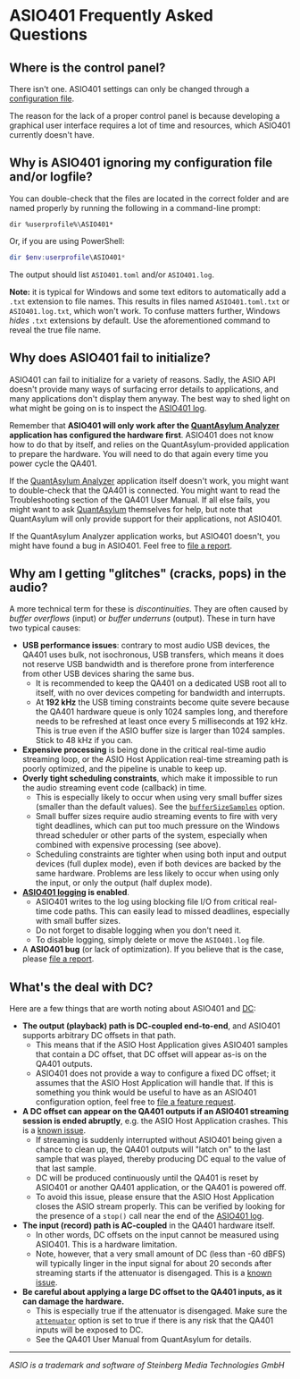# ASIO401 Frequently Asked Questions

## Where is the control panel?

There isn't one. ASIO401 settings can only be changed through a [configuration
file][CONFIGURATION].

The reason for the lack of a proper control panel is because developing a
graphical user interface requires a lot of time and resources, which ASIO401
currently doesn't have.

## Why is ASIO401 ignoring my configuration file and/or logfile?

You can double-check that the files are located in the correct folder and are
named properly by running the following in a command-line prompt:

```batch
dir %userprofile%\ASIO401*
```

Or, if you are using PowerShell:

```powershell
dir $env:userprofile\ASIO401*
```

The output should list `ASIO401.toml` and/or `ASIO401.log`.

**Note:** it is typical for Windows and some text editors to automatically add a
`.txt` extension to file names. This results in files named `ASIO401.toml.txt`
or `ASIO401.log.txt`, which won't work. To confuse matters further, Windows
*hides* `.txt` extensions by default. Use the aforementioned command to reveal
the true file name.

## Why does ASIO401 fail to initialize?

ASIO401 can fail to initialize for a variety of reasons. Sadly, the ASIO API
doesn't provide many ways of surfacing error details to applications, and many
applications don't display them anyway. The best way to shed light on what might
be going on is to inspect the [ASIO401 log][logging].

Remember that **ASIO401 will only work after the [QuantAsylum Analyzer][]
application has configured the hardware first**. ASIO401 does not know how to do
that by itself, and relies on the QuantAsylum-provided application to prepare
the hardware. You will need to do that again every time you power cycle the
QA401.

If the [QuantAsylum Analyzer][] application itself doesn't work, you might want
to double-check that the QA401 is connected. You might want to read the
Troubleshooting section of the QA401 User Manual. If all else fails, you might
want to ask [QuantAsylum][] themselves for help, but note that QuantAsylum will
only provide support for their applications, not ASIO401.

If the QuantAsylum Analyzer application works, but ASIO401 doesn't, you might
have found a bug in ASIO401. Feel free to [file a report][report].

## Why am I getting "glitches" (cracks, pops) in the audio?

A more technical term for these is *discontinuities*. They are often caused by
*buffer overflows* (input) or *buffer underruns* (output). These in turn have
two typical causes:

 - **USB performance issues**: contrary to most audio USB devices, the QA401
   uses bulk, not isochronous, USB transfers, which means it does not reserve
   USB bandwidth and is therefore prone from interference from other USB devices
   sharing the same bus.
   - It is recommended to keep the QA401 on a dedicated USB root all to itself,
     with no over devices competing for bandwidth and interrupts.
   - At **192 kHz** the USB timing constraints become quite severe because the
     QA401 hardware queue is only 1024 samples long, and therefore needs to be
     refreshed at least once every 5 milliseconds at 192 kHz. This is true even
     if the ASIO buffer size is larger than 1024 samples. Stick to 48 kHz if you
     can.
 - **Expensive processing** is being done in the critical real-time audio
   streaming loop, or the ASIO Host Application real-time streaming path is
   poorly optimized, and the pipeline is unable to keep up.
 - **Overly tight scheduling constraints**, which make it impossible to run the
   audio streaming event code (callback) in time.
   - This is especially likely to occur when using very small buffer sizes
     (smaller than the default values). See the
     [`bufferSizeSamples`][bufferSizeSamples] option.
   - Small buffer sizes require audio streaming events to fire with very tight
     deadlines, which can put too much pressure on the Windows thread scheduler
     or other parts of the system, especially when combined with expensive
     processing (see above).
   - Scheduling constraints are tighter when using both input and output
     devices (full duplex mode), even if both devices are backed by the same
     hardware. Problems are less likely to occur when using only the input, or
     only the output (half duplex mode).
 - **[ASIO401 logging][logging] is enabled**.
   - ASIO401 writes to the log using blocking file I/O from critical real-time
     code paths. This can easily lead to missed deadlines, especially with small
     buffer sizes.
   - Do not forget to disable logging when you don't need it.
   - To disable logging, simply delete or move the `ASIO401.log` file.
 - A **ASIO401 bug** (or lack of optimization). If you believe that is the case,
   please [file a report][report].

## What's the deal with DC?

Here are a few things that are worth noting about ASIO401 and [DC][]:

 - **The output (playback) path is DC-coupled end-to-end**, and ASIO401 supports
   arbitrary DC offsets in that path.
   - This means that if the ASIO Host Application gives ASIO401 samples that
     contain a DC offset, that DC offset will appear as-is on the QA401 outputs.
   - ASIO401 does not provide a way to configure a fixed DC offset; it assumes
     that the ASIO Host Application will handle that. If this is something you
     think would be useful to have as an ASIO401 configuration option, feel free
     to [file a feature request][report].
 - **A DC offset can appear on the QA401 outputs if an ASIO401 streaming session
   is ended abruptly**, e.g. the ASIO Host Application crashes. This is a
   [known issue][issue6].
   - If streaming is suddenly interrupted without ASIO401 being given a chance
     to clean up, the QA401 outputs will "latch on" to the last sample that was
     played, thereby producing DC equal to the value of that last sample.
   - DC will be produced continuously until the QA401 is reset by ASIO401 or
     another QA401 application, or the QA401 is powered off.
   - To avoid this issue, please ensure that the ASIO Host Application closes
     the ASIO stream properly. This can be verified by looking for the presence
     of a `stop()`  call near the end of the [ASIO401 log][logging].
 - **The input (record) path is AC-coupled** in the QA401 hardware itself.
   - In other words, DC offsets on the input cannot be measured using ASIO401.
     This is a hardware limitation.
   - Note, however, that a very small amount of DC (less than -60 dBFS) will
     typically linger in the input signal for about 20 seconds after streaming
     starts if the attenuator is disengaged. This is a [known issue][issue17].
 - **Be careful about applying a large DC offset to the QA401 inputs, as it can
   damage the hardware.**
   - This is especially true if the attenuator is disengaged. Make sure the
     [`attenuator`][attenuator] option is set to true if there is any risk that
     the QA401 inputs will be exposed to DC.
   - See the QA401 User Manual from QuantAsylum for details.

---

*ASIO is a trademark and software of Steinberg Media Technologies GmbH*

[attenuator]: CONFIGURATION.md#option-attenuator
[bufferSizeSamples]: CONFIGURATION.md#option-bufferSizeSamples
[CONFIGURATION]: CONFIGURATION.md
[DC]: https://en.wikipedia.org/wiki/Direct_current
[issue6]: https://github.com/dechamps/ASIO401/issues/6
[issue17]: https://github.com/dechamps/ASIO401/issues/17
[logging]: README.md#logging
[QuantAsylum]: https://github.com/QuantAsylum
[QuantAsylum Analyzer]: https://github.com/QuantAsylum/QA401/releases
[report]: README.md#reporting-issues-feedback-feature-requests
